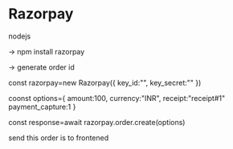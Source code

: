 #                 Razorpay

nodejs

-> npm install razorpay

-> generate order id

const razorpay=new Razorpay({
    key_id:"",
    key_secret:""
})

coonst options={
    amount:100,
    currency:"INR",
    receipt:"receipt#1"
    payment_capture:1
}

const response=await razorpay.order.create(options)

send this order is to frontened
